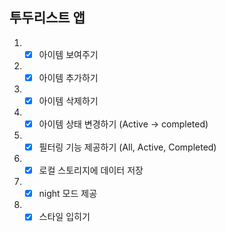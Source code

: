## 투두리스트 앱

1. -[x] 아이템 보여주기
2. -[x] 아이템 추가하기
3. -[x] 아이템 삭제하기
4. -[x] 아이템 상태 변경하기 (Active -> completed)
5. -[x] 필터링 기능 제공하기 (All, Active, Completed)
6. -[x] 로컬 스토리지에 데이터 저장
7. -[x] night 모드 제공
8. -[x] 스타일 입히기
